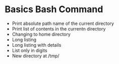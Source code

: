 # Basics Bash Command

- Print absolute path name of the current directory
- Print list of contents in the currentn directory
- Changing to home directory
- Long listing
- Long listing with details
- List only in digits
- New directory at /tmp/
